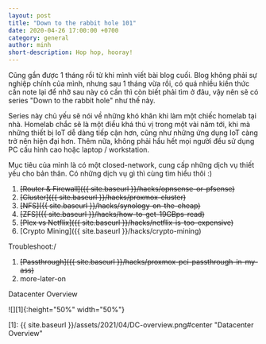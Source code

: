 ```yaml
---
layout: post
title: "Down to the rabbit hole 101"
date: 2020-04-26 17:00:00 +0700
category: general
author: minh
short-description: Hop hop, hooray!
---
```


Cũng gần được 1 tháng rồi từ khi mình viết bài blog cuối. Blog không phải sự nghiệp chính của mình, nhưng sau 1 tháng vừa rồi, có quá nhiều kiến thức cần note lại để nhỡ sau này có cần thì còn biết phải tìm ở đâu, vậy nên sẽ có series "Down to the rabbit hole" như thế này.

Series này chủ yếu sẽ nói về những khó khăn khi làm một chiếc homelab tại nhà. Homelab chắc sẽ là một điều khá thú vị trong một vài năm tới, khi mà những thiết bị IoT dễ dàng tiếp cận hơn, cũng như những ứng dụng IoT càng trở nên hiện đại hơn. Thêm nữa, không phải hầu hết mọi người đều sử dụng PC cấu hình cao hoặc laptop / workstation.

Mục tiêu của mình là có một closed-network, cung cấp những dịch vụ thiết yếu cho bản thân. Có những dịch vụ gì thì cùng tìm hiểu thôi :) 

1. ~~[Router & Firewall]({{ site.baseurl }}/hacks/opnsense-or-pfsense)~~
2. ~~[Cluster]({{ site.baseurl }}/hacks/proxmox-cluster)~~
3. ~~[NFS]({{ site.baseurl }}/hacks/synology-on-the-cheap)~~
4. ~~[ZFS]({{ site.baseurl }}/hacks/how-to-get-19GBps-read)~~
5. ~~[Plex vs Netflix]({{ site.baseurl }}/hacks/netflix-is-too-expensive)~~
6. [Crypto Mining]({{ site.baseurl }}/hacks/crypto-mining)

Troubleshoot:/

1. ~~[Passthrough]({{ site.baseurl }}/hacks/proxmox-pci-passthrough-in-my-ass)~~
2. more-later-on

Datacenter Overview

![][1]{:height="50%" width="50%"}

[1]: {{ site.baseurl }}/assets/2021/04/DC-overview.png#center "Datacenter Overview"